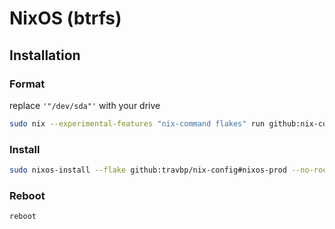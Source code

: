 # NixOS (btrfs)
## Installation
### Format

replace `'"/dev/sda"'` with your drive
```bash
sudo nix --experimental-features "nix-command flakes" run github:nix-community/disko -- --mode disko --flake github:travbp/nix-config#nixos-prod --arg device '"/dev/sda"'
```

### Install

```bash
sudo nixos-install --flake github:travbp/nix-config#nixos-prod --no-root-passwd
```

### Reboot

```bash
reboot
```
